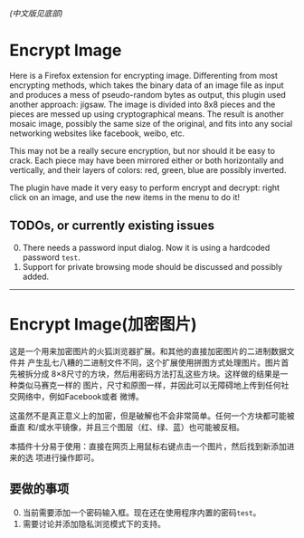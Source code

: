 _(中文版见底部)_

Encrypt Image
=============

Here is a Firefox extension for encrypting image. Differenting from most
encrypting methods, which takes the binary data of an image file as input and
produces a mess of pseudo-random bytes as output, this plugin used another
approach: jigsaw. The image is divided into 8x8 pieces and the pieces are
messed up using cryptographical means. The result is another mosaic image,
possibly the same size of the original, and fits into any social networking
websites like facebook, weibo, etc.

This may not be a really secure encryption, but nor should it be easy to crack.
Each piece may have been mirrored either or both horizontally and vertically,
and their layers of colors: red, green, blue are possibly inverted.

The plugin have made it very easy to perform encrypt and decrypt: right click
on an image, and use the new items in the menu to do it!

TODOs, or currently existing issues
-----------------------------------

0. There needs a password input dialog. Now it is using a hardcoded password
   `test`.
0. Support for private browsing mode should be discussed and possibly added.


------------------------------------------------------------------------------

Encrypt Image(加密图片)
=======================

这是一个用来加密图片的火狐浏览器扩展。和其他的直接加密图片的二进制数据文件并
产生乱七八糟的二进制文件不同，这个扩展使用拼图方式处理图片。图片首先被拆分成
8×8尺寸的方块，然后用密码方法打乱这些方块。这样做的结果是一种类似马赛克一样的
图片，尺寸和原图一样，并因此可以无障碍地上传到任何社交网络中，例如Facebook或者
微博。

这虽然不是真正意义上的加密，但是破解也不会非常简单。任何一个方块都可能被垂直
和/或水平镜像，并且三个图层（红、绿、蓝）也可能被反相。

本插件十分易于使用：直接在网页上用鼠标右键点击一个图片，然后找到新添加进来的选
项进行操作即可。

要做的事项
----------

0. 当前需要添加一个密码输入框。现在还在使用程序内置的密码`test`。
0. 需要讨论并添加隐私浏览模式下的支持。
